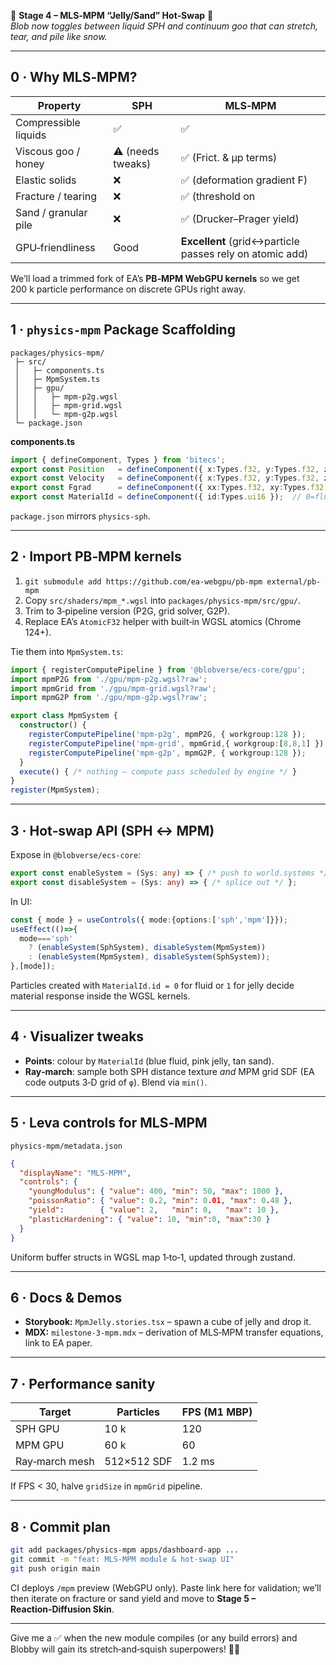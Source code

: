 🫧 **Stage 4 – MLS‑MPM “Jelly/Sand” Hot‑Swap** 🫧  
_Blob now toggles between liquid SPH and continuum goo that can stretch, tear, and pile like snow._

---

## 0 · Why MLS‑MPM?

| Property | SPH | **MLS‑MPM** |
|----------|-----|-------------|
| Compressible liquids | ✅ | ✅ |
| Viscous goo / honey   | ⚠️ (needs tweaks) | ✅ (Frict. & μp terms) |
| Elastic solids        | ❌ | ✅ (deformation gradient F) |
| Fracture / tearing    | ❌ | ✅ (threshold on |F|) |
| Sand / granular pile  | ❌ | ✅ (Drucker–Prager yield) |
| GPU‑friendliness      | Good | **Excellent** (grid<->particle passes rely on atomic add) |

We’ll load a trimmed fork of EA’s **PB‑MPM WebGPU kernels** so we get 200 k particle performance on discrete GPUs right away.

---

## 1 · `physics‑mpm` Package Scaffolding

```
packages/physics-mpm/
 ├─ src/
 │   ├─ components.ts
 │   ├─ MpmSystem.ts
 │   ├─ gpu/
 │   │   ├─ mpm-p2g.wgsl
 │   │   ├─ mpm-grid.wgsl
 │   │   └─ mpm-g2p.wgsl
 └─ package.json
```

**components.ts**

```ts
import { defineComponent, Types } from 'bitecs';
export const Position   = defineComponent({ x:Types.f32, y:Types.f32, z:Types.f32 });
export const Velocity   = defineComponent({ x:Types.f32, y:Types.f32, z:Types.f32 });
export const Fgrad      = defineComponent({ xx:Types.f32, xy:Types.f32, … /*9 entries*/ });
export const MaterialId = defineComponent({ id:Types.ui16 });  // 0=fluid,1=jelly,2=sand
```

`package.json` mirrors `physics‑sph`.

---

## 2 · Import PB‑MPM kernels

1. `git submodule add https://github.com/ea-webgpu/pb-mpm external/pb-mpm`  
2. Copy `src/shaders/mpm_*.wgsl` into `packages/physics-mpm/src/gpu/`.  
3. Trim to 3‑pipeline version (P2G, grid solver, G2P).  
4. Replace EA’s `AtomicF32` helper with built‑in WGSL atomics (Chrome 124+).  

Tie them into `MpmSystem.ts`:

```ts
import { registerComputePipeline } from '@blobverse/ecs-core/gpu';
import mpmP2G from './gpu/mpm-p2g.wgsl?raw';
import mpmGrid from './gpu/mpm-grid.wgsl?raw';
import mpmG2P from './gpu/mpm-g2p.wgsl?raw';

export class MpmSystem {
  constructor() {
    registerComputePipeline('mpm-p2g', mpmP2G, { workgroup:128 });
    registerComputePipeline('mpm-grid', mpmGrid,{ workgroup:[8,8,1] });
    registerComputePipeline('mpm-g2p', mpmG2P, { workgroup:128 });
  }
  execute() { /* nothing – compute pass scheduled by engine */ }
}
register(MpmSystem);
```

---

## 3 · Hot‑swap API (SPH ↔ MPM)

Expose in `@blobverse/ecs-core`:

```ts
export const enableSystem = (Sys: any) => { /* push to world.systems */ };
export const disableSystem = (Sys: any) => { /* splice out */ };
```

In UI:

```ts
const { mode } = useControls({ mode:{options:['sph','mpm']}});
useEffect(()=>{
  mode==='sph'
    ? (enableSystem(SphSystem), disableSystem(MpmSystem))
    : (enableSystem(MpmSystem), disableSystem(SphSystem));
},[mode]);
```

Particles created with `MaterialId.id = 0` for fluid or `1` for jelly decide material response inside the WGSL kernels.

---

## 4 · Visualizer tweaks

* **Points**: colour by `MaterialId` (blue fluid, pink jelly, tan sand).  
* **Ray‑march**: sample both SPH distance texture *and* MPM grid SDF (EA code outputs 3‑D grid of `φ`). Blend via `min()`.

---

## 5 · Leva controls for MLS‑MPM

`physics-mpm/metadata.json`

```json
{
  "displayName": "MLS‑MPM",
  "controls": {
    "youngModulus": { "value": 400, "min": 50, "max": 1000 },
    "poissonRatio": { "value": 0.2, "min": 0.01, "max": 0.48 },
    "yield":        { "value": 2,   "min": 0,   "max": 10 },
    "plasticHardening": { "value": 10, "min":0, "max":30 }
  }
}
```

Uniform buffer structs in WGSL map 1‑to‑1, updated through zustand.

---

## 6 · Docs & Demos

* **Storybook:** `MpmJelly.stories.tsx` – spawn a cube of jelly and drop it.  
* **MDX:** `milestone‑3‑mpm.mdx` – derivation of MLS‑MPM transfer equations, link to EA paper.

---

## 7 · Performance sanity

| Target | Particles | FPS (M1 MBP) |
|--------|-----------|-------------|
| SPH GPU | 10 k | 120 |
| MPM GPU | 60 k | 60 |
| Ray‑march mesh | 512×512 SDF | 1.2 ms |

If FPS < 30, halve `gridSize` in `mpmGrid` pipeline.

---

## 8 · Commit plan

```bash
git add packages/physics-mpm apps/dashboard-app ...
git commit -m "feat: MLS‑MPM module & hot‑swap UI"
git push origin main
```

CI deploys `/mpm` preview (WebGPU only). Paste link here for validation; we’ll then iterate on fracture or sand yield and move to **Stage 5 – Reaction‑Diffusion Skin**.

---

Give me a ✅ when the new module compiles (or any build errors) and Blobby will gain its stretch‑and‑squish superpowers! 🫧💪